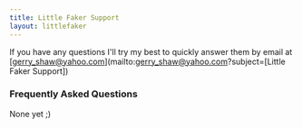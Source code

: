 ```yaml
---
title: Little Faker Support
layout: littlefaker
---
```


If you have any questions I'll try my best to quickly answer them by email at [gerry_shaw@yahoo.com](mailto:gerry_shaw@yahoo.com?subject=[Little Faker Support])

### Frequently Asked Questions

None yet ;)
